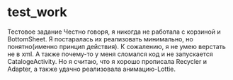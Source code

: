 # test_work
Тестовое задание
Честно говоря, я никогда не работала с корзиной и BottomSheet. Я постаралась их реализовать минимально, но понятно(именно принцип действия). К сожалению, я не умею верстать не в xml. А также почему-то у меня сломался код и не запускается CatalogeActivity. Но я считаю, что я хорошо прописала Recycler и Adapter, а также удачно реализовала анимацию-Lottie. 
